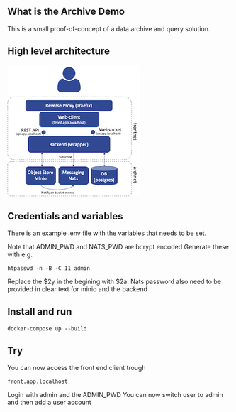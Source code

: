 ## What is the Archive Demo
This is a small proof-of-concept of a data archive and query solution. 

## High level architecture
![architecture](/documentation/arch.png?raw=true "High-level architecture")

## Credentials and variables
There is an example .env file with the variables that needs to be set.

Note that ADMIN_PWD and NATS_PWD are bcrypt encoded
Generate these with e.g. 
```shell
htpasswd -n -B -C 11 admin
````

Replace the $2y in the begining with $2a. Nats password also need to be provided in clear text for minio and the backend


## Install and run

    docker-compose up --build

## Try
You can now access the front end client trough
```shell
front.app.localhost
```
Login with admin and the ADMIN_PWD
You can now switch user to admin and then add a user account 
